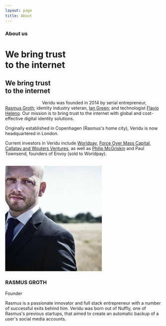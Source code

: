 ```yaml
---
layout: page
title: About
---
```

<div class="container-fluid">
    <div class="row">
        <div class="col-xs-12 col-sm-12 col-lg-12 box darkblue-bg wow animate fadeIn">
            <div class="row article-header-content">    
                <div class="col-xs-12 col-sm-12 col-lg-12">
                    <div class="divider-4"></div>
                    <h3 class="visible-xs visible-sm visible-md visible-lg white">
                        About us</h3>
                    <h1 class="hidden-xs visible-sm visible-md visible-lg thin white">
                        We bring trust<br> 
                        to the internet
                    </h1>
                    <h2 class="hidden-sm hidden-md hidden-lg thin white">
                        We bring trust<br> 
                        to the internet
                    </h2>
                </div>
            </div>
        </div>
    </div>
</div>

<div class="container-fluid">
    <div class="row">
        <div class="col-xs-12 col-sm-12 col-lg-12 box box-text-about white-bg wow animate fadeIn">
            <div class="tl-line">
            </div>
            <div class="row">
                <div class="col-xs-12 col-sm-12 col-lg-12">
                    <div class="row">
                        <div class="col-xs-12 col-sm-4 col-lg-4">
                            <p class="light">
                                Veridu was founded in 2014 by serial entrepreneur, <a href="https://www.linkedin.com/in/rasmusgroth/" target="_blank">Rasmus Groth</a>; identity industry veteran, <a href="https://www.linkedin.com/in/ian-green-29783/" target="_blank">Ian Green</a>; and technologist <a href="https://www.linkedin.com/in/flavioheleno/" target="_blank">Flavio Heleno</a>. Our mission is to bring trust to the internet with global and cost-effective digital identity solutions.
                            </p>
                        </div>
                        <div class="col-xs-12 col-sm-4 col-lg-4">
                            <p class="light">
                                Originally established in Copenhagen (Rasmus's home city), Veridu is now headquartered in London.
                            </p>
                        </div>
                        <div class="col-xs-12 col-sm-4 col-lg-4">
                            <p class="light">
                                Current investors in Veridu include <a onclick="trackOutboundLink(this); return true;" target="_blank"  href="http://www.worldpay.com">Worldpay</a>, <a onclick="trackOutboundLink(this); return true;" target="_blank"  href="http://www.fomcap.com">Force Over Mass Capital</a>, <a onclick="trackOutboundLink(this); return true;" target="_blank"  href="http://www.finextra.com/resources/fullsolns.aspx?companyid=3166"> Callatay and Wouters Ventures</a>, as well as <a onclick="trackOutboundLink(this); return true;" target="_blank"  href="https://www.youtube.com/watch?v=yBWM_tEhttw">Philip McGriskin</a> and Paul Townsend, founders of Envoy (sold to Worldpay).
                            </p>
                            <br>
                        </div>
                    </div>
                </div>
            </div>
        </div>
    </div>
</div>

<div class="container-fluid divider">
    <div class="row">
        <div class="col-xs-12 col-sm-6 col-lg-4 box-card-about white-bg wow animate fadeIn">
            <img src="./img/rasmus.jpg" class="onehoundredwidth img-box-about">
            <h3 class="about-text">RASMUS GROTH</h3>
            <p class="light italic">Founder</p>
            <p class="light">
                Rasmus is a passionate innovator and full stack entrepreneur with a number of successful exits behind him. Veridu was born out of Nuffly, one of Rasmus's previous startups, that aimed to create an automatic backup of a user's social media accounts.
            </p>
            <br>
            <div class="tl-line">
            </div>
        </div>
    </div>
</div>
